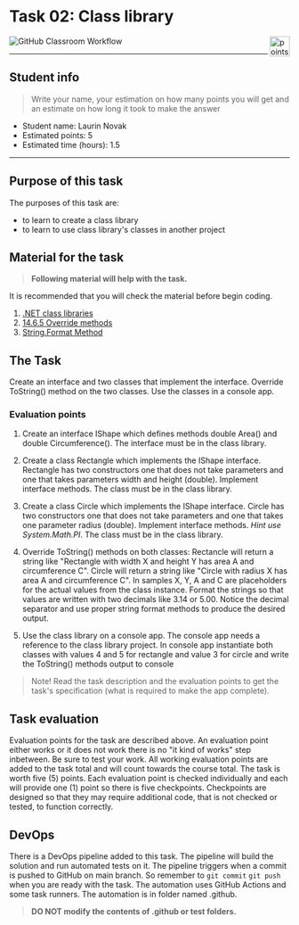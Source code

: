 # Task 02: Class library

<img alt="points bar" align="right" height="36" src="../../blob/badges/.github/badges/points-bar.svg" />

![GitHub Classroom Workflow](../../workflows/GitHub%20Classroom%20Workflow/badge.svg?branch=main)

***

## Student info

> Write your name, your estimation on how many points you will get and an estimate on how long it took to make the answer

- Student name: Laurin Novak
- Estimated points: 5
- Estimated time (hours): 1.5

***

## Purpose of this task

The purposes of this task are:

- to learn to create a class library
- to learn to use class library's classes in another project

## Material for the task

> **Following material will help with the task.**

It is recommended that you will check the material before begin coding.

1. [.NET class libraries](https://docs.microsoft.com/en-us/dotnet/standard/class-libraries)
2. [14.6.5 Override methods](https://docs.microsoft.com/en-us/dotnet/csharp/language-reference/language-specification/classes#1465-override-methods)
3. [String.Format Method](https://docs.microsoft.com/en-us/dotnet/api/system.string.format?view=net-6.0)

## The Task

Create an interface and two classes that implement the interface. Override ToString() method on the two classes. Use the classes in a console app.

### Evaluation points

1. Create an interface IShape which defines methods double Area() and double Circumference(). The interface must be in the class library.

2. Create a class Rectangle which implements the IShape interface. Rectangle has two constructors one that does not take parameters and one that takes parameters width and height (double). Implement interface methods. The class must be in the class library.

3. Create a class Circle which implements the IShape interface. Circle has two constructors one that does not take parameters and one that takes one parameter radius (double). Implement interface methods. *Hint use System.Math.PI*. The class must be in the class library.

4. Override ToString() methods on both classes: Rectancle will return a string like "Rectangle with width X and height Y has area A and circumference C". Circle will return a string like "Circle with radius X has area A and circumference C". In samples X, Y, A and C are placeholders for the actual values from the class instance. Format the strings so that values are written with two decimals like 3.14 or 5.00. Notice the decimal separator and use proper string format methods to produce the desired output.

5. Use the class library on a console app. The console app needs a reference to the class library project. In console app instantiate both classes with values 4 and 5 for rectangle and value 3 for circle and write the ToString() methods output to console  

> Note! Read the task description and the evaluation points to get the task's specification (what is required to make the app complete).

## Task evaluation

Evaluation points for the task are described above. An evaluation point either works or it does not work there is no "it kind of works" step inbetween. Be sure to test your work. All working evaluation points are added to the task total and will count towards the course total. The task is worth five (5) points. Each evaluation point is checked individually and each will provide one (1) point so there is five checkpoints. Checkpoints are designed so that they may require additional code, that is not checked or tested, to function correctly.

## DevOps

There is a DevOps pipeline added to this task. The pipeline will build the solution and run automated tests on it. The pipeline triggers when a commit is pushed to GitHub on main branch. So remember to `git commit` `git push` when you are ready with the task. The automation uses GitHub Actions and some task runners. The automation is in folder named .github.

> **DO NOT modify the contents of .github or test folders.**
